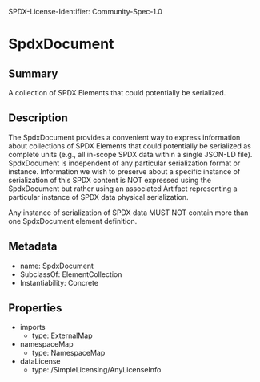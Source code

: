SPDX-License-Identifier: Community-Spec-1.0

# SpdxDocument

## Summary

A collection of SPDX Elements that could potentially be serialized.

## Description

The SpdxDocument provides a convenient way to express information about collections of SPDX Elements that could potentially be serialized as complete
units (e.g., all in-scope SPDX data within a single JSON-LD file). SpdxDocument is independent of any particular serialization format or instance.
Information we wish to preserve about a specific instance of serialization of this SPDX content is NOT expressed using the SpdxDocument but rather using an associated Artifact representing a particular instance of SPDX data physical serialization.

Any instance of serialization of SPDX data MUST NOT contain more than one SpdxDocument element definition.

## Metadata

- name: SpdxDocument
- SubclassOf: ElementCollection
- Instantiability: Concrete

## Properties

- imports
  - type: ExternalMap
- namespaceMap
  - type: NamespaceMap
- dataLicense
  - type: /SimpleLicensing/AnyLicenseInfo
